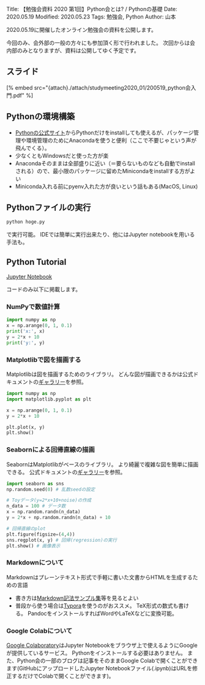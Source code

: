 Title: 【勉強会資料 2020 第1回】Python会とは? / Pythonの基礎
Date: 2020.05.19
Modified: 2020.05.23
Tags: 勉強会, Python
Author: 山本

2020.05.19に開催したオンライン勉強会の資料を公開します。

今回のみ、会外部の一般の方々にも参加頂く形で行われました。
次回からは会内部のみとなりますが、資料は公開してゆく予定です。

## スライド
[% embed src="{attach}./attach/studymeeting2020_01/200519_python会入門.pdf" %]

## Pythonの環境構築
- [Pythonの公式サイト](https://www.python.org/)からPythonだけをinstallしても使えるが、パッケージ管理や環境管理のためにAnacondaを使うと便利（ここで不要じゃという声が飛んでくる）。
- 少なくともWindowsだと使った方が楽
- Anacondaそのままは全部盛りに近い（＝要らないものなども自動でinstallされる）ので、最小限のパッケージに留めたMinicondaをinstallする方がよい
- Miniconda入れる前にpyenv入れた方が良いという話もある(MacOS, Linux)

## Pythonファイルの実行

```sh
python hoge.py
```
で実行可能。
IDEでは簡単に実行出来たり、他にはJupyter notebookを用いる手法も。

## Python Tutorial
[Jupyter Notebook]({attach}./attach/studymeeting2020_01/Python_tutorial.ipynb)

コードのみ以下に掲載します。
### NumPyで数値計算

```python
import numpy as np
x = np.arange(0, 1, 0.1)
print('x:', x)
y = 2*x + 10
print('y:', y)
```

### Matplotlibで図を描画する
Matplotlibは図を描画するためのライブラリ。
どんな図が描画できるかは公式ドキュメントの[ギャラリー](https://matplotlib.org/gallery/index.html)を参照。

```python
import numpy as np
import matplotlib.pyplot as plt

x = np.arange(0, 1, 0.1)
y = 2*x + 10

plt.plot(x, y)
plt.show()
```

### Seabornによる回帰直線の描画
SeabornはMatplotlibがベースのライブラリ。
より綺麗で複雑な図を簡単に描画できる。
公式ドキュメントの[ギャラリー](https://seaborn.pydata.org/examples/index.html)を参照。
```python
import seaborn as sns
np.random.seed(0) # 乱数seedの設定

# Toyデータ(y=2*x+10+noise)の作成
n_data = 100 # データ数
x = np.random.randn(n_data)
y = 2*x + np.random.randn(n_data) + 10

# 回帰直線のplot
plt.figure(figsize=(4,4))
sns.regplot(x, y) # 回帰(regression)の実行
plt.show() # 画像表示
```

### Markdownについて
Markdownはプレーンテキスト形式で手軽に書いた文書からHTMLを生成するための言語
- 書き方は[Markdown記法サンプル集](https://qiita.com/tbpgr/items/989c6badefff69377da7)等を見るとよい
- 普段から使う場合は[Typora](https://typora.io/)を使うのがおススメ。
TeX形式の数式も書ける。
PandocをインストールすればWordやLaTeXなどに変換可能。

### Google Colabについて
[Google Colaboratory](https://colab.research.google.com)はJupyter Notebookをブラウザ上で使えるようにGoogleが提供しているサービス。
Pythonをインストールする必要はありません。
また、Python会の一部のブログは記事をそのままGoogle Colabで開くことができます(GitHubにアップロードしたJupyter Notebookファイル(.ipynb)はURLを修正するだけでColabで開くことができます)。
